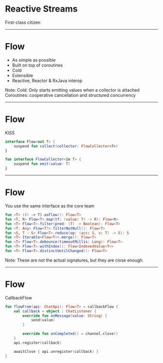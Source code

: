 # Reactive Streams

First-class citizen

----

# Flow
- As simple as possible
- Built on top of coroutines
- Cold
- Extensible
- Reactive, Reactor & RxJava interop

Note:
Cold: Only starts emitting values when a collector is attached
Coroutines: cooperative cancellation and structured concurrency

----

# Flow
KISS

```kotlin
interface Flow<out T> {
    suspend fun collect(collector: FlowCollector<T>)
}

fun interface FlowCollector<in T> {
    suspend fun emit(value: T)
}
```

----

# Flow
You use the same interface as the core team

```kotlin
fun <T> (() -> T).asFlow(): Flow<T>
fun <T, R> Flow<T>.map(tf: (value: T) -> R): Flow<R>
fun <T> Flow<T>.filter(pred: (T) -> Boolean): Flow<T>
fun <T: Any> Flow<T?>.filterNotNull(): Flow<T>
fun <S, T : S> Flow<T>.reduce(op: (acc: S, v: T) -> S): S
fun <T> Iterable<Flow<T>>.merge(): Flow<T>
fun <T> Flow<T>.debounce(timeoutMillis: Long): Flow<T>
fun <T> Flow<T>.withIndex(): Flow<IndexedValue<T>>
fun <T> Flow<T>.distinctUntilChanged(): Flow<T>
```

Note: These are not the actual signatures, but they are close enough.

----

# Flow
CallbackFlow

```kotlin
fun flowFrom(api: ChatApi): Flow<T> = callbackFlow {
    val callback = object : ChatListener {
        override fun onMessage(value: String) {
            send(value)
        }
        
        override fun onCompleted() = channel.close()
    }
    api.register(callback)

    awaitClose { api.unregister(callback) }
}
```
